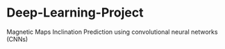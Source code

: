 # Deep-Learning-Project
Magnetic Maps Inclination Prediction using convolutional neural networks (CNNs)

